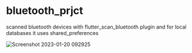 # bluetooth_prjct

scanned bluetooth devices with flutter_scan_bluetooth plugin and for local databases it uses shared_preferences

![Screenshot 2023-01-20 092925](https://user-images.githubusercontent.com/56929825/213614687-28803f08-2ccc-424f-89d4-722be5060e70.png)
